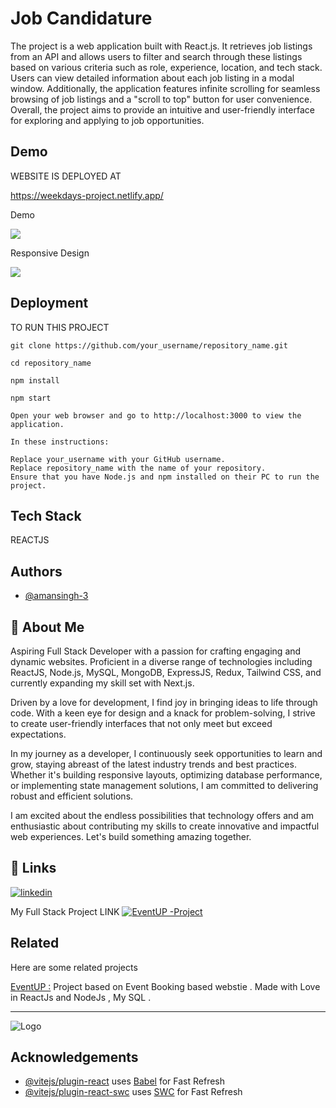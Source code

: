# Job Candidature 

The project is a web application built with React.js. It retrieves job listings from an API and allows users to filter and search through these listings based on various criteria such as role, experience, location, and tech stack. Users can view detailed information about each job listing in a modal window. Additionally, the application features infinite scrolling for seamless browsing of job listings and a "scroll to top" button for user convenience. Overall, the project aims to provide an intuitive and user-friendly interface for exploring and applying to job opportunities.


## Demo

WEBSITE IS DEPLOYED AT

https://weekdays-project.netlify.app/


Demo

![](https://github.com/amansingh-3/weekdays_project/blob/main/public/GIFS/DEMO_GIFF.gif)


Responsive Design

![](https://github.com/amansingh-3/weekdays_project/blob/main/public/GIFS/Responsive_DEMO_GIF.gif)



## Deployment
 
 TO RUN THIS PROJECT 

```
git clone https://github.com/your_username/repository_name.git

cd repository_name

npm install

npm start 

Open your web browser and go to http://localhost:3000 to view the application.

In these instructions:

Replace your_username with your GitHub username.
Replace repository_name with the name of your repository.
Ensure that you have Node.js and npm installed on their PC to run the project.
```



## Tech Stack

REACTJS


## Authors

- [@amansingh-3](https://github.com/amansingh-3)


## 🚀 About Me

Aspiring Full Stack Developer with a passion for crafting engaging and dynamic websites. Proficient in a diverse range of technologies including ReactJS, Node.js, MySQL, MongoDB, ExpressJS, Redux, Tailwind CSS, and currently expanding my skill set with Next.js.

Driven by a love for development, I find joy in bringing ideas to life through code. With a keen eye for design and a knack for problem-solving, I strive to create user-friendly interfaces that not only meet but exceed expectations.

In my journey as a developer, I continuously seek opportunities to learn and grow, staying abreast of the latest industry trends and best practices. Whether it's building responsive layouts, optimizing database performance, or implementing state management solutions, I am committed to delivering robust and efficient solutions.

I am excited about the endless possibilities that technology offers and am enthusiastic about contributing my skills to create innovative and impactful web experiences. Let's build something amazing together.


## 🔗 Links

[![linkedin](https://img.shields.io/badge/linkedin-0A66C2?style=for-the-badge&logo=linkedin&logoColor=white)](https://www.linkedin.com/in/amansingh213)


My Full Stack Project LINK 
[![EventUP -Project](	https://img.shields.io/badge/Netlify-00C7B7?style=for-the-badge&logo=netlify&logoColor=white)](https://eventsup.netlify.app/)



## Related

Here are some related projects

[EventUP :](https://eventsup.netlify.app/) Project based on Event Booking based webstie . Made with Love in ReactJs and NodeJs , My SQL .

---
![Logo](https://jobs.weekday.works/_next/static/media/logo.268caeb2.png)


## Acknowledgements

- [@vitejs/plugin-react](https://github.com/vitejs/vite-plugin-react/blob/main/packages/plugin-react/README.md) uses [Babel](https://babeljs.io/) for Fast Refresh
- [@vitejs/plugin-react-swc](https://github.com/vitejs/vite-plugin-react-swc) uses [SWC](https://swc.rs/) for Fast Refresh
